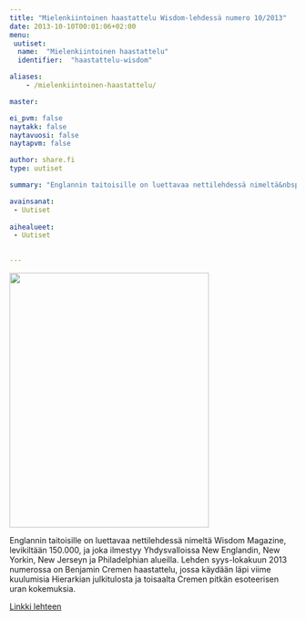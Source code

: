 ```yaml
---
title: "Mielenkiintoinen haastattelu Wisdom-lehdessä numero 10/2013"
date: 2013-10-10T00:01:06+02:00
menu:
 uutiset:
  name:  "Mielenkiintoinen haastattelu"
  identifier:  "haastattelu-wisdom"

aliases:
    - /mielenkiintoinen-haastattelu/

master:

ei_pvm: false
naytakk: false
naytavuosi: false
naytapvm: false

author: share.fi
type: uutiset

summary: "Englannin taitoisille on luettavaa nettilehdessä nimeltä&nbsp;Wisdom Magazine, levikiltään 150.000, ja joka ilmestyy Yhdysvalloissa"

avainsanat:
 - Uutiset
 
aihealueet:
 - Uutiset
 

---
```


<p class="alignright"><img src="https://sharefi-cdn.sirv.com/sharefi/wisdom-lehti-haastattelu.jpg" width="350" height="447" alt="" /></p>
<p class="alustus">Englannin taitoisille on luettavaa nettilehdessä nimeltä&nbsp;Wisdom Magazine, levikiltään 150.000, ja joka ilmestyy Yhdysvalloissa New Englandin, New Yorkin, New Jerseyn ja Philadelphian alueilla. Lehden syys-lokakuun 2013 numerossa on Benjamin Cremen haastattelu, jossa käydään läpi viime kuulumisia Hierarkian julkitulosta ja toisaalta Cremen pitkän esoteerisen uran kokemuksia.</p>
<p><a title="Cremen haastattelu" href="http://editions.us.com/wisdompanj_sepoct_13/#/10-11/" target="_blank" class="external" rel="nofollow">Linkki lehteen</a></p>




